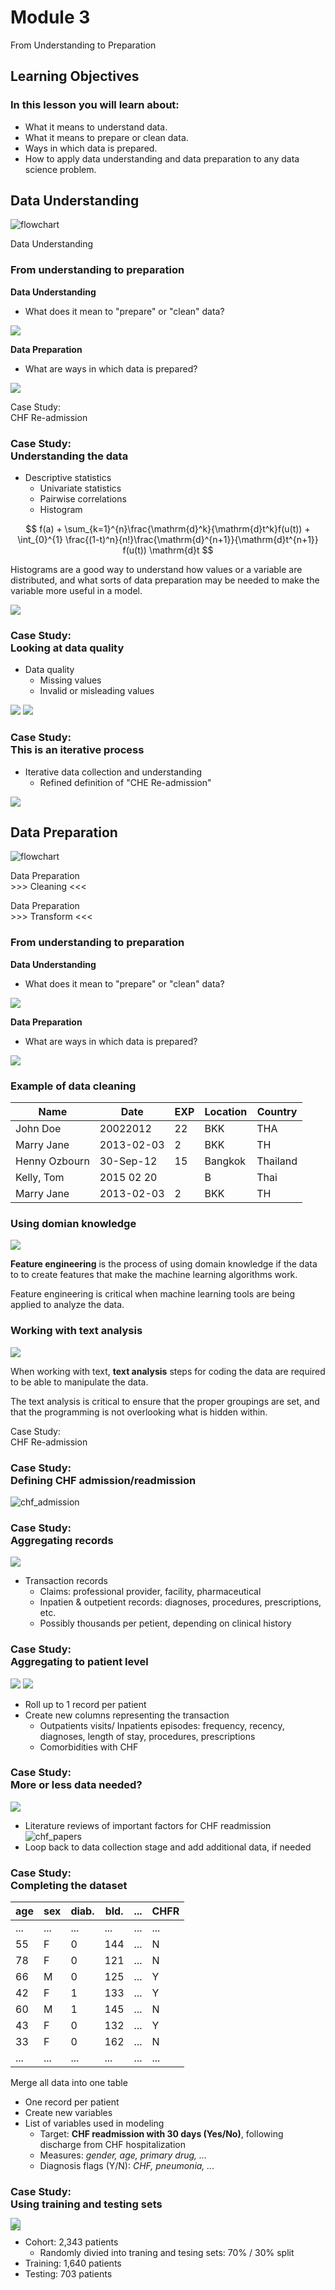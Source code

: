 # Module 3
From Understanding to Preparation


## Learning Objectives
### In this lesson you will learn about:
- What it means to understand data.
- What it means to prepare or clean data.
- Ways in which data is prepared.
- How to apply data understanding and data preparation to any data science problem.


## Data Understanding
![flowchart](figures/ds_methodology.png)


Data Understanding
<!-- .element: class="textontop" -->
<!-- .slide: data-background-image="figures/tomato.gif" -->


### From understanding to preparation
<div class="container">
<div class="col selected">

**Data Understanding**
- What does it mean to "prepare" or "clean" data?

<img src='figures/exploring_data.png' style="max-height: 300px;"/>

</div>
<div class="col">

**Data Preparation**
- What are ways in which data is prepared?

<img src='figures/data_preparation.svg' style="max-height: 300px;"/>
</div>
</div>


Case Study:<br> CHF Re-admission
<!-- .element: class="textontop" -->
<!-- .slide: data-background-image="figures/heart_beat.gif"  -->


<!-- .slide: data-background="var(--bg-color)" -->
### Case Study:<br> Understanding the data
<div class="container">
<div class="col");>

- Descriptive statistics
	- Univariate statistics
	- Pairwise correlations
	- Histogram

$$ f(a) + \sum_{k=1}^{n}\frac{\mathrm{d}^k}{\mathrm{d}t^k}f(u(t)) + \int_{0}^{1} \frac{(1-t)^n}{n!}\frac{\mathrm{d}^{n+1}}{\mathrm{d}t^{n+1}} f(u(t)) \mathrm{d}t $$
<!-- .element: style="font-size: 50%" -->

</div>
<div class="col" data-markdown>

Histograms are a good way to understand how values or a variable are distributed, and what sorts of data preparation may be needed to make the variable more useful in a model.

<img src="figures/histogram.gif">	
	
</div>
</div>


<!-- .slide: data-background="var(--bg-color)" -->
### Case Study:<br> Looking at data quality
<div class="container">
<div class="col">

- Data quality
	- Missing values
	- Invalid or misleading values
</div>
<div class="col">
<img src="figures/missing_data.png">
<img src="figures/missing_data_2.png">
</div>
</div>


<!-- .slide: data-background="var(--bg-color)" data-auto-animate -->
### Case Study:<br> This is an iterative process
<div class="container">
<div class="col">

- Iterative data collection and understanding
	- Refined definition of "CHE Re-admission"
</div>
<div class="col">
<img src="figures/ds_methodology.png">
</div>
</div>


<!-- .slide: " data-auto-animate -->
## Data Preparation
![flowchart](figures/ds_methodology.png)


<!-- .slide: data-background-image="figures/orange_cleaning.gif" -->
Data Preparation <br> >>> Cleaning <<<
<!-- .element: class="textontop" -->


<!-- .slide: data-background-image="figures/onion_chop.gif" -->
Data Preparation <br> >>> Transform <<<
<!-- .element: class="textontop" -->


### From understanding to preparation
<div class="container">
<div class="col">

**Data Understanding**
- What does it mean to "prepare" or "clean" data?

<img src='figures/exploring_data.png' style="max-height: 300px;"/>

</div>
<div class="col selected">

**Data Preparation**
- What are ways in which data is prepared?

<img src='figures/data_preparation.svg' style="max-height: 300px;"/>
</div>
</div>


### Example of data cleaning

<div data-markdown style="font-size: 70%;">

| Name | Date | EXP | Location | Country |
|------|------|-----|-----|-------|
|John Doe | 20022012 | 22 | BKK | THA |
| Marry Jane | 2013-02-03 | 2 | BKK | TH |
| Henny Ozbourn | 30-Sep-12 | 15 | Bangkok | Thailand |
| Kelly, Tom | 2015 02 20 |   | B | Thai |
| Marry Jane | 2013-02-03 | 2 | BKK | TH |
</div>


### Using domian knowledge
<div class="container">
<div class="col">
<img data-id="data_col" src="figures/feature_engineering.png">
</div>
<div class="col par-left">

**Feature engineering** is the process of using domain knowledge if the data to to create features that make the machine learning algorithms work.

Feature engineering is critical when machine learning tools are being applied to analyze the data.
</div>
</div>


### Working with text analysis
<div class="container">
<div class="col">
<img data-id="data_col" src="figures/book_page.jpg">
</div>
<div class="col par-left">

When working with text, **text analysis** steps for coding the data are required to be able
to manipulate the data.

The text analysis is critical to ensure that the proper groupings are set, and that the
programming is not overlooking what is hidden within.
</div>
</div>


<!-- .slide: data-background-image="figures/heart_beat.gif"  -->
Case Study:<br> CHF Re-admission
<!-- .element: class="textontop" -->


### Case Study:<br> Defining CHF admission/readmission

![chf_admission](figures/chf_admission.svg)


### Case Study:<br> Aggregating records
<div class="container">
<div class="col">
<img data-id="data_col" src="figures/collage.png">
</div>
<div class="col par-left">

- Transaction records
	- Claims: professional provider, facility, pharmaceutical
	- Inpatien & outpetient records: diagnoses, procedures, prescriptions, etc.
	- Possibly thousands per petient, depending on clinical history
</div>
</div>


### Case Study:<br> Aggregating to patient level
<div class="container">
<div class="col">
<img src="figures/patient_er.png">
<img src="figures/health_records.jpg" style="max-width: 65%;">
</div>
<div class="col par-left">

- Roll up to 1 record per patient
- Create new columns representing the transaction
	- Outpatients visits/ Inpatients episodes: frequency, recency, diagnoses, length of stay, procedures, prescriptions
	- Comorbidities with CHF
</div>
</div>


### Case Study:<br> More or less data needed?
<div class="container">
<div class="col">
<img src="figures/reading.gif">
</div>
<div class="col par-left">

- Literature reviews of important factors for CHF readmission ![chf_papers](figures/medical_papers.jpg)
- Loop back to data collection stage and add additional data, if needed

</div>
</div>


### Case Study:<br> Completing the dataset
<div class="container">
<div class="col" style="background-color: var(--second-color); color: var(--bg-color)">

| age | sex  | diab. | bld. | ... | CHFR |
|------|------|----------|------------|------------|-----|
| ...  |  ... | ... | ... | ... | ... | ... |
| 55  |  F   | 0 | 144 | ... | N |
| 78  |  F   | 0 | 121 | ... | N |
| 66  |  M   | 0 | 125 | ... | Y |
| 42  |  F   | 1 | 133 | ... | Y |
| 60  |  M   | 1 | 145 | ... | N |
| 43  |  F   | 0 | 132 | ... | Y |
| 33  |  F   | 0 | 162 | ... | N |
| ...  |  ...   | ... | ... | ... | ... |
</div>
<div class="col par-left">

Merge all data into one table
- One record per patient
- Create new variables
- List of variables used in modeling
	- Target: **CHF readmission with 30 days (Yes/No)**, following discharge from CHF hospitalization
	- Measures: *gender, age, primary drug, ...*
	- Diagnosis flags (Y/N): *CHF, pneumonia, ...*

</div>
</div>


### Case Study:<br> Using training and testing sets
<div class="container">
<div class="col">

<img src="figures/training_set.png" style="display: block; margin-block: 0 -20px">
<img src="figures/testing_set.png">

</div>
<div class="col par-left selected" style="background-color: var(--accent-color);">

- Cohort: 2,343 patients
	- Randomly divied into traning and tesing sets: 70% / 30% split
- Training: 1,640 patients
- Testing: 703 patients

</div>
</div>